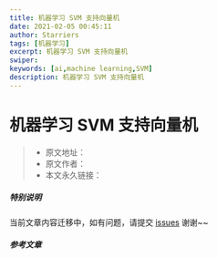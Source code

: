 ```yaml
---
title: 机器学习 SVM 支持向量机
date: 2021-02-05 00:45:11
author: Starriers
tags: [机器学习]
excerpt: 机器学习 SVM 支持向量机
swiper:
keywords: [ai,machine learning,SVM]
description: 机器学习 SVM 支持向量机
---
```


# 机器学习 SVM 支持向量机

> * 原文地址：[]()
> * 原文作者：[]()
> * 本文永久链接：[]()

##### **特别说明**

当前文章内容迁移中，如有问题，请提交 [issues](https://github.com/Starrier/starrier.github.io/issues) 谢谢~~

##### 参考文章

